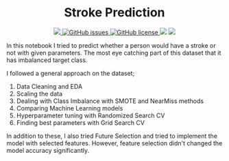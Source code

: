 

<h1 align = 'center'> Stroke Prediction </h1>
<p align = 'center'>
  
 <a href = 'https://www.python.org/downloads/release/python-396/'>
   <img src = 'https://img.shields.io/badge/python-v3.9-blue'>
 </a>

 <a href="https://github.com/orkunaran/Stroke-Prediction/issues">
  <img alt="GitHub issues" src="https://img.shields.io/github/issues/orkunaran/Stroke-Prediction">
 </a>
 
 <a href="https://github.com/orkunaran/Stroke-Prediction/blob/main/LICENSE.md">
  <img alt="GitHub license" src="https://img.shields.io/github/license/orkunaran/Stroke-Prediction">
 </a>
 
 <img src = 'https://badges.pufler.dev/visits/orkunaran/Stroke-Prediction'>
  
 <img src = 'https://els-jbs-prod-cdn.jbs.elsevierhealth.com/cms/asset/c6bf82ef-2745-4d3d-8ff3-2fb2fe114a8d/gr1.jpg'>

</p>


In this notebook I tried to predict whether a person would have a stroke or not with given parameters. The most eye catching part of this dataset that it has imbalanced target class. 

I followed a general approach on the dataset;

1. Data Cleaning and EDA
2. Scaling the data
3. Dealing with Class Imbalance with SMOTE and NearMiss methods
4. Comparing Machine Learning models 
5. Hyperparameter tuning with Randomized Search CV
6. Finding best parameters with Grid Search CV

In addition to these, I also tried Future Selection and tried to implement the model with selected features. However, feature selection didn't changed the model accuracy significantly.


